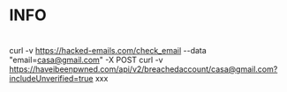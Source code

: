# INFO
#
#

curl -v https://hacked-emails.com/check_email --data "email=casa@gmail.com" -X POST
curl -v https://haveibeenpwned.com/api/v2/breachedaccount/casa@gmail.com?includeUnverified=true
xxx


